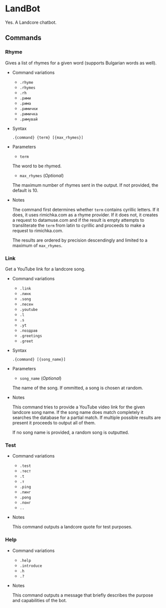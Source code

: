 # LandBot
Yes. A Landcore chatbot.

## Commands

### Rhyme

Gives a list of rhymes for a given word (supports Bulgarian words as well).

* Command variations

    * `.rhyme`
    * `.rhymes`
    * `.rh`
    * `.рими`
    * `.рима`
    * `.римички`
    * `.римичка`
    * `.римувай`


* Syntax

    `.{command} {term} [{max_rhymes}]`

* Parameters

    * `term`

    The word to be rhymed.

    * `max_rhymes` (*Optional*)

    The maximum number of rhymes sent in the output. If not provided, the default is 10.

* Notes

    The command first determines whether `term` contains cyrillic letters.
    If it does, it uses rimichka.com as a rhyme provider.
    If it does not, it creates a request to datamuse.com and if the result is empty attempts to transliterate the `term` from latin to cyrillic and proceeds to make a request to rimichka.com.

    The results are ordered by precision descendingly and limited to a maximum of `max_rhymes`.

### Link

Get a YouTube link for a landcore song.

* Command variations

    * `.link`
    * `.линк`
    * `.song`
    * `.песен`
    * `.youtube`
    * `.l`
    * `.s`
    * `.yt`
    * `.поздрав`
    * `.greetings`
    * `.greet`


* Syntax

    `.{command} [{song_name}]`

* Parameters

    * `song_name` (*Optional*)

    The name of the song.
    If ommitted, a song is chosen at random.

* Notes

    This command tries to provide a YouTube video link for the given landcore song name. If the song name does match completely it searches the database for a partial match. If multiple possible results are present it proceeds to output all of them.

    If no song name is provided, a random song is outputted.


### Test

* Command variations

    * `.test`
    * `.тест`
    * `.t`
    * `.т`
    * `.ping`
    * `.пинг`
    * `.pong`
    * `.понг`
    * `..`


* Notes

    This command outputs a landcore quote for test purposes.

### Help

* Command variations

    * `.help`
    * `.introduce`
    * `.h`
    * `.?`


* Notes

    This command outputs a message that briefly describes the purpose and capabilities of the bot.
